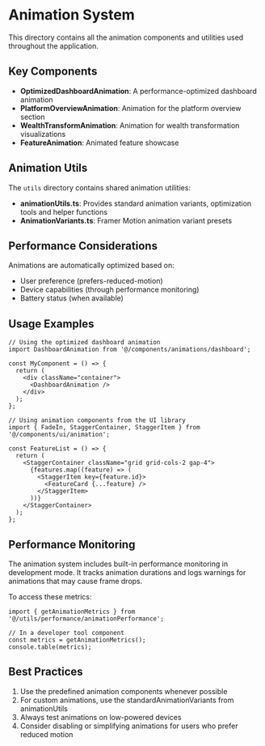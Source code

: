 
# Animation System

This directory contains all the animation components and utilities used throughout the application.

## Key Components

- **OptimizedDashboardAnimation**: A performance-optimized dashboard animation
- **PlatformOverviewAnimation**: Animation for the platform overview section
- **WealthTransformAnimation**: Animation for wealth transformation visualizations
- **FeatureAnimation**: Animated feature showcase

## Animation Utils

The `utils` directory contains shared animation utilities:

- **animationUtils.ts**: Provides standard animation variants, optimization tools and helper functions
- **AnimationVariants.ts**: Framer Motion animation variant presets

## Performance Considerations

Animations are automatically optimized based on:

- User preference (prefers-reduced-motion)
- Device capabilities (through performance monitoring)
- Battery status (when available)

## Usage Examples

```tsx
// Using the optimized dashboard animation
import DashboardAnimation from '@/components/animations/dashboard';

const MyComponent = () => {
  return (
    <div className="container">
      <DashboardAnimation />
    </div>
  );
};

// Using animation components from the UI library
import { FadeIn, StaggerContainer, StaggerItem } from '@/components/ui/animation';

const FeatureList = () => {
  return (
    <StaggerContainer className="grid grid-cols-2 gap-4">
      {features.map((feature) => (
        <StaggerItem key={feature.id}>
          <FeatureCard {...feature} />
        </StaggerItem>
      ))}
    </StaggerContainer>
  );
};
```

## Performance Monitoring

The animation system includes built-in performance monitoring in development mode. It tracks animation durations and logs warnings for animations that may cause frame drops.

To access these metrics:

```tsx
import { getAnimationMetrics } from '@/utils/performance/animationPerformance';

// In a developer tool component
const metrics = getAnimationMetrics();
console.table(metrics);
```

## Best Practices

1. Use the predefined animation components whenever possible
2. For custom animations, use the standardAnimationVariants from animationUtils
3. Always test animations on low-powered devices
4. Consider disabling or simplifying animations for users who prefer reduced motion
